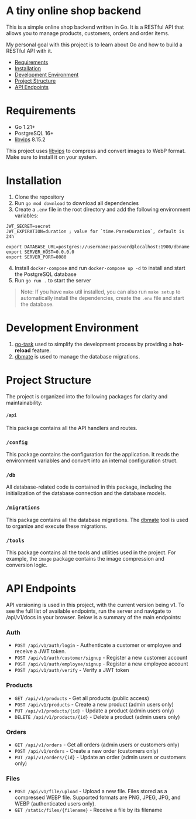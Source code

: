 # A tiny online shop backend
This is a simple online shop backend written in Go. It is a RESTful API that allows you to manage products, customers, orders and order items.

My personal goal with this project is to learn about Go and how to build a RESTful API with it.

- [Requirements](#requirements)
- [Installation](#installation)
- [Development Environment](#development-environment)
- [Project Structure](#project-structure)
- [API Endpoints](#api-endpoints)

# Requirements
- Go 1.21+
- PostgreSQL 16+
- [libvips](https://www.libvips.org/install) 8.15.2

This project uses [libvips](https://www.libvips.org) to compress and convert images to WebP format. Make sure to install it on your system.

# Installation
1. Clone the repository
2. Run `go mod download` to download all dependencies
3. Create a `.env` file in the root directory and add the following environment variables:
```properties
JWT_SECRET=secret
JWT_EXPIRATION=duration ; value for `time.ParseDuration`, default is 24h

export DATABASE_URL=postgres://username:password@localhost:1900/dbname
export SERVER_HOST=0.0.0.0
export SERVER_PORT=8080
```
4. Install `docker-compose` and run `docker-compose up -d` to install and start the PostgreSQL database
5. Run `go run .` to start the server

> Note: If you have `make` util installed, you can also run `make setup` to automatically install the dependencies, create the `.env` file and start the database.

# Development Environment
1. [go-task](https://github.com/go-task/task) used to simplify the development process by providing a **hot-reload** feature.
2. [dbmate](https://github.com/amacneil/dbmate) is used to manage the database migrations.

# Project Structure
The project is organized into the following packages for clarity and maintainability:

#### `/api`
This package contains all the API handlers and routes.
### `/config`
This package contains the configuration for the application. It reads the environment variables and convert into an internal configuration struct.
### `/db`
All database-related code is contained in this package, including the initialization of the database connection and the database models.
### `/migrations`
This package contains all the database migrations. The [dbmate](https://github.com/amacneil/dbmate) tool is used to organize and execute these migrations.
### `/tools` 
This package contains all the tools and utilities used in the project. For example, the `image` package contains the image compression and conversion logic.

# API Endpoints
API versioning is used in this project, with the current version being v1. To see the full list of available endpoints, run the server and navigate to /api/v1/docs in your browser. Below is a summary of the main endpoints:
### Auth
- `POST /api/v1/auth/login` - Authenticate a customer or employee and receive a JWT token.
- `POST /api/v1/auth/customer/signup` - Register a new customer account
- `POST /api/v1/auth/employee/signup` - Register a new employee account
- `POST /api/v1/auth/verify` - Verify a JWT token

### Products
- `GET /api/v1/products` - Get all products (public access)
- `POST /api/v1/products` - Create a new product (admin users only)
- `PUT /api/v1/products/{id}` - Update a product (admin users only)
- `DELETE /api/v1/products/{id}` - Delete a product (admin users only)

### Orders
- `GET /api/v1/orders` - Get all orders (admin users or customers only)
- `POST /api/v1/orders` - Create a new order (customers only)
- `PUT /api/v1/orders/{id}` - Update an order (admin users or customers only)

### Files
- `POST /api/v1/file/upload` - Upload a new file. Files stored as a compressed WEBP file. Supported formats are PNG, JPEG, JPG, and WEBP (authenticated users only).
- `GET /static/files/{filename}` - Receive a file by its filename
